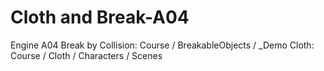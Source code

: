 # Cloth and Break-A04
Engine A04
Break by Collision: Course / BreakableObjects / _Demo
Cloth: Course / Cloth / Characters / Scenes